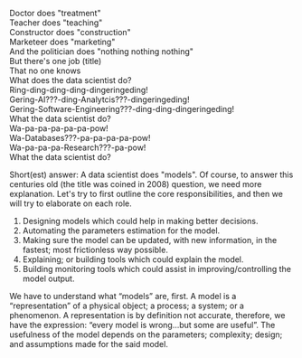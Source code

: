 Doctor does "treatment"<br>
Teacher does "teaching"<br>
Constructor does "construction"<br>
Marketeer does "marketing"<br>
And the politician does "nothing nothing nothing"<br>
But there's one job (title)<br>
That no one knows<br>
What does the data scientist do?<br>
Ring-ding-ding-ding-dingeringeding!<br>
Gering-AI???-ding-Analytcis???-dingeringeding!<br>
Gering-Software-Engineering???-ding-ding-dingeringeding!<br>
What the data scientist do?<br>
Wa-pa-pa-pa-pa-pa-pow!<br>
Wa-Databases???-pa-pa-pa-pa-pow!<br>
Wa-pa-pa-pa-Research???-pa-pow!<br>
What the data scientist do?<br>

Short(est) answer: A data scientist does "models". 
Of course, to answer this centuries old (the title was coined in 2008) question, we need more explanation. 
Let's try to first outline the core responsibilities, and then we will try to elaborate on each role.

1. Designing models which could help in making better decisions.
2. Automating the parameters estimation for the model.
3. Making sure the model can be updated, with new information, in the fastest; most frictionless way possible.
4. Explaining; or building tools which could explain the model.
5. Building monitoring tools which could assist in improving/controlling the model output.

We have to understand what “models” are, first. 
A model is a “representation” of a physical object; a process; a system; or a phenomenon. 
A representation is by definition not accurate, therefore, we have the expression: “every model is wrong...but some are useful”. 
The usefulness of the model depends on the parameters; complexity; design; and assumptions made for the said model.
